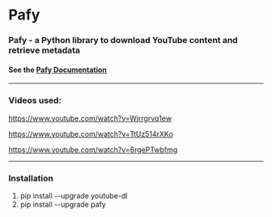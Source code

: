 # Pafy

### Pafy - a Python library to download YouTube content and retrieve metadata
#### See the [Pafy Documentation](https://pythonhosted.org/Pafy/?source=post_page-----cd4574354d8e----------------------)

***

### Videos used:

https://www.youtube.com/watch?v=Wjrrgrvq1ew

https://www.youtube.com/watch?v=TtUz514rXKo

https://www.youtube.com/watch?v=6rgePTwbfmg

***
### Installation

1. pip install --upgrade youtube-dl
2. pip install --upgrade pafy
   